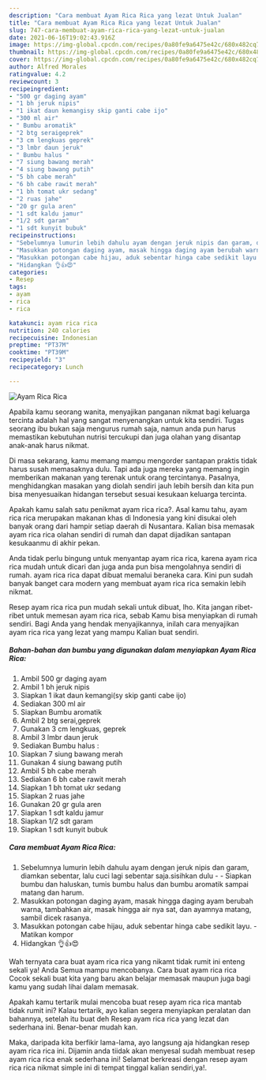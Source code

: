 ```yaml
---
description: "Cara membuat Ayam Rica Rica yang lezat Untuk Jualan"
title: "Cara membuat Ayam Rica Rica yang lezat Untuk Jualan"
slug: 747-cara-membuat-ayam-rica-rica-yang-lezat-untuk-jualan
date: 2021-06-16T19:02:43.916Z
image: https://img-global.cpcdn.com/recipes/0a80fe9a6475e42c/680x482cq70/ayam-rica-rica-foto-resep-utama.jpg
thumbnail: https://img-global.cpcdn.com/recipes/0a80fe9a6475e42c/680x482cq70/ayam-rica-rica-foto-resep-utama.jpg
cover: https://img-global.cpcdn.com/recipes/0a80fe9a6475e42c/680x482cq70/ayam-rica-rica-foto-resep-utama.jpg
author: Alfred Morales
ratingvalue: 4.2
reviewcount: 3
recipeingredient:
- "500 gr daging ayam"
- "1 bh jeruk nipis"
- "1 ikat daun kemangisy skip ganti cabe ijo"
- "300 ml air"
- " Bumbu aromatik"
- "2 btg seraigeprek"
- "3 cm lengkuas geprek"
- "3 lmbr daun jeruk"
- " Bumbu halus "
- "7 siung bawang merah"
- "4 siung bawang putih"
- "5 bh cabe merah"
- "6 bh cabe rawit merah"
- "1 bh tomat ukr sedang"
- "2 ruas jahe"
- "20 gr gula aren"
- "1 sdt kaldu jamur"
- "1/2 sdt garam"
- "1 sdt kunyit bubuk"
recipeinstructions:
- "Sebelumnya lumurin lebih dahulu ayam dengan jeruk nipis dan garam, diamkan sebentar, lalu cuci lagi sebentar saja.sisihkan dulu  Siapkan bumbu dan haluskan, tumis bumbu halus dan bumbu aromatik sampai matang dan harum."
- "Masukkan potongan daging ayam, masak hingga daging ayam berubah warna, tambahkan air, masak hingga air nya sat, dan ayamnya matang, sambil dicek rasanya."
- "Masukkan potongan cabe hijau, aduk sebentar hinga cabe sedikit layu.  Matikan kompor"
- "Hidangkan 👌👍😍"
categories:
- Resep
tags:
- ayam
- rica
- rica

katakunci: ayam rica rica 
nutrition: 240 calories
recipecuisine: Indonesian
preptime: "PT37M"
cooktime: "PT39M"
recipeyield: "3"
recipecategory: Lunch

---
```



![Ayam Rica Rica](https://img-global.cpcdn.com/recipes/0a80fe9a6475e42c/680x482cq70/ayam-rica-rica-foto-resep-utama.jpg)

Apabila kamu seorang wanita, menyajikan panganan nikmat bagi keluarga tercinta adalah hal yang sangat menyenangkan untuk kita sendiri. Tugas seorang ibu bukan saja mengurus rumah saja, namun anda pun harus memastikan kebutuhan nutrisi tercukupi dan juga olahan yang disantap anak-anak harus nikmat.

Di masa  sekarang, kamu memang mampu mengorder santapan praktis tidak harus susah memasaknya dulu. Tapi ada juga mereka yang memang ingin memberikan makanan yang terenak untuk orang tercintanya. Pasalnya, menghidangkan masakan yang diolah sendiri jauh lebih bersih dan kita pun bisa menyesuaikan hidangan tersebut sesuai kesukaan keluarga tercinta. 



Apakah kamu salah satu penikmat ayam rica rica?. Asal kamu tahu, ayam rica rica merupakan makanan khas di Indonesia yang kini disukai oleh banyak orang dari hampir setiap daerah di Nusantara. Kalian bisa memasak ayam rica rica olahan sendiri di rumah dan dapat dijadikan santapan kesukaanmu di akhir pekan.

Anda tidak perlu bingung untuk menyantap ayam rica rica, karena ayam rica rica mudah untuk dicari dan juga anda pun bisa mengolahnya sendiri di rumah. ayam rica rica dapat dibuat memalui beraneka cara. Kini pun sudah banyak banget cara modern yang membuat ayam rica rica semakin lebih nikmat.

Resep ayam rica rica pun mudah sekali untuk dibuat, lho. Kita jangan ribet-ribet untuk memesan ayam rica rica, sebab Kamu bisa menyiapkan di rumah sendiri. Bagi Anda yang hendak menyajikannya, inilah cara menyajikan ayam rica rica yang lezat yang mampu Kalian buat sendiri.

<!--inarticleads1-->

##### Bahan-bahan dan bumbu yang digunakan dalam menyiapkan Ayam Rica Rica:

1. Ambil 500 gr daging ayam
1. Ambil 1 bh jeruk nipis
1. Siapkan 1 ikat daun kemangi(sy skip ganti cabe ijo)
1. Sediakan 300 ml air
1. Siapkan  Bumbu aromatik
1. Ambil 2 btg serai,geprek
1. Gunakan 3 cm lengkuas, geprek
1. Ambil 3 lmbr daun jeruk
1. Sediakan  Bumbu halus :
1. Siapkan 7 siung bawang merah
1. Gunakan 4 siung bawang putih
1. Ambil 5 bh cabe merah
1. Sediakan 6 bh cabe rawit merah
1. Siapkan 1 bh tomat ukr sedang
1. Siapkan 2 ruas jahe
1. Gunakan 20 gr gula aren
1. Siapkan 1 sdt kaldu jamur
1. Siapkan 1/2 sdt garam
1. Siapkan 1 sdt kunyit bubuk




<!--inarticleads2-->

##### Cara membuat Ayam Rica Rica:

1. Sebelumnya lumurin lebih dahulu ayam dengan jeruk nipis dan garam, diamkan sebentar, lalu cuci lagi sebentar saja.sisihkan dulu -  - Siapkan bumbu dan haluskan, tumis bumbu halus dan bumbu aromatik sampai matang dan harum.
1. Masukkan potongan daging ayam, masak hingga daging ayam berubah warna, tambahkan air, masak hingga air nya sat, dan ayamnya matang, sambil dicek rasanya.
1. Masukkan potongan cabe hijau, aduk sebentar hinga cabe sedikit layu.  - Matikan kompor
1. Hidangkan 👌👍😍




Wah ternyata cara buat ayam rica rica yang nikamt tidak rumit ini enteng sekali ya! Anda Semua mampu mencobanya. Cara buat ayam rica rica Cocok sekali buat kita yang baru akan belajar memasak maupun juga bagi kamu yang sudah lihai dalam memasak.

Apakah kamu tertarik mulai mencoba buat resep ayam rica rica mantab tidak rumit ini? Kalau tertarik, ayo kalian segera menyiapkan peralatan dan bahannya, setelah itu buat deh Resep ayam rica rica yang lezat dan sederhana ini. Benar-benar mudah kan. 

Maka, daripada kita berfikir lama-lama, ayo langsung aja hidangkan resep ayam rica rica ini. Dijamin anda tiidak akan menyesal sudah membuat resep ayam rica rica enak sederhana ini! Selamat berkreasi dengan resep ayam rica rica nikmat simple ini di tempat tinggal kalian sendiri,ya!.

